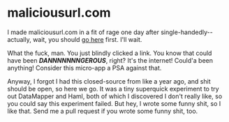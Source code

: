 # maliciousurl.com

I made maliciousurl.com in a fit of rage one day after single-handedly-- actually, wait, you should [go here](http://maliciousurl.com) first. I'll wait.

What the fuck, man. You just blindly clicked a link. You know that could have been ***DANNNNNNNGEROUS***, right? It's the internet! Could'a been anything! Consider this micro-app a PSA against that.

Anyway, I forgot I had this closed-source from like a year ago, and shit should be open, so here we go. It was a tiny superquick experiment to try out DataMapper and Haml, both of which I discovered I don't really like, so you could say this experiment failed. But hey, I wrote some funny shit, so I like that. Send me a pull request if you wrote some funny shit, too.